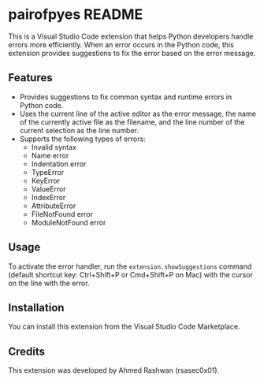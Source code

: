 # pairofpyes README
This is a Visual Studio Code extension that helps Python developers handle errors more efficiently. When an error occurs in the Python code, this extension provides suggestions to fix the error based on the error message.

## Features

- Provides suggestions to fix common syntax and runtime errors in Python code.
- Uses the current line of the active editor as the error message, the name of the currently active file as the filename, and the line number of the current selection as the line number.
- Supports the following types of errors:
  - Invalid syntax
  - Name error
  - Indentation error
  - TypeError
  - KeyError
  - ValueError
  - IndexError
  - AttributeError
  - FileNotFound error
  - ModuleNotFound error

## Usage

To activate the error handler, run the `extension.showSuggestions` command (default shortcut key: Ctrl+Shift+P or Cmd+Shift+P on Mac) with the cursor on the line with the error.

## Installation

You can install this extension from the Visual Studio Code Marketplace.

## Credits
This extension was developed by Ahmed Rashwan (rsasec0x01).